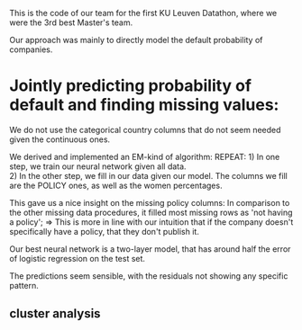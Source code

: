 This is the code of our team for the first KU Leuven Datathon, where we were the 3rd best Master's team.

Our approach was mainly to directly model the default probability of companies.

# Jointly predicting probability of default and finding missing values:
  We do not use the categorical country columns that do not seem needed given the continuous ones.

  We derived and implemented an EM-kind of algorithm:
  REPEAT:
	1) In one step, we train our neural network given all data.  
	2) In the other step, we fill in our data given our model. The columns we fill are the POLICY ones, as well as the women percentages.

  This gave us a nice insight on the missing policy columns:
  In comparison to the other missing data procedures, it filled most missing rows as 'not having a policy';
     => This is more in line with our intuition that if the company doesn't specifically have a policy, that they don't publish it.
     
  Our best neural network is a two-layer model, that has around half the error of logistic regression on the test set.

  The predictions seem sensible, with the residuals not showing any specific pattern.


## cluster analysis
